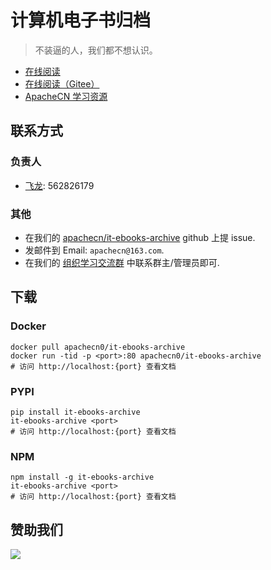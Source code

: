 # 计算机电子书归档

> 不装逼的人，我们都不想认识。

* [在线阅读](https://it-ebooks.apachecn.org)
* [在线阅读（Gitee）](https://apachecn.gitee.io/doc-template/)
* [ApacheCN 学习资源](http://docs.apachecn.org/)

## 联系方式

### 负责人

* [飞龙](https://github.com/wizardforcel): 562826179

### 其他

*   在我们的 [apachecn/it-ebooks-archive](https://github.com/apachecn/it-ebooks-archive) github 上提 issue.
*   发邮件到 Email: `apachecn@163.com`.
*   在我们的 [组织学习交流群](http://www.apachecn.org/organization/348.html) 中联系群主/管理员即可.

## 下载

### Docker

```
docker pull apachecn0/it-ebooks-archive
docker run -tid -p <port>:80 apachecn0/it-ebooks-archive
# 访问 http://localhost:{port} 查看文档
```

### PYPI

```
pip install it-ebooks-archive
it-ebooks-archive <port>
# 访问 http://localhost:{port} 查看文档
```

### NPM

```
npm install -g it-ebooks-archive
it-ebooks-archive <port>
# 访问 http://localhost:{port} 查看文档
```

## 赞助我们

![](http://data.apachecn.org/img/about/donate.jpg)
